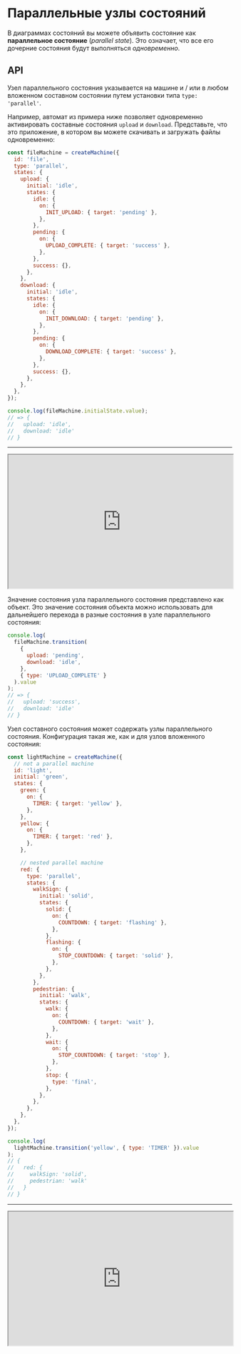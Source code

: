 # Параллельные узлы состояний

В диаграммах состояний вы можете объявить состояние как **параллельное состояние** (_parallel state_). Это означает, что все его дочерние состояния будут выполняться _одновременно_.

## API

Узел параллельного состояния указывается на машине и / или в любом вложенном составном состоянии путем установки типа `type: 'parallel'`.

Например, автомат из примера ниже позволяет одновременно активировать составные состояния `upload` и `download`. Представьте, что это приложение, в котором вы можете скачивать и загружать файлы одновременно:

```js hl_lines="3 5 21"
const fileMachine = createMachine({
  id: 'file',
  type: 'parallel',
  states: {
    upload: {
      initial: 'idle',
      states: {
        idle: {
          on: {
            INIT_UPLOAD: { target: 'pending' },
          },
        },
        pending: {
          on: {
            UPLOAD_COMPLETE: { target: 'success' },
          },
        },
        success: {},
      },
    },
    download: {
      initial: 'idle',
      states: {
        idle: {
          on: {
            INIT_DOWNLOAD: { target: 'pending' },
          },
        },
        pending: {
          on: {
            DOWNLOAD_COMPLETE: { target: 'success' },
          },
        },
        success: {},
      },
    },
  },
});

console.log(fileMachine.initialState.value);
// => {
//   upload: 'idle',
//   download: 'idle'
// }
```

---

<iframe src="https://stately.ai/viz/embed/?gist=ef808b0400ececa786ec17e20d62c1e0" width="100%" height="300"></iframe>

Значение состояния узла параллельного состояния представлено как объект. Это значение состояния объекта можно использовать для дальнейшего перехода в разные состояния в узле параллельного состояния:

```js
console.log(
  fileMachine.transition(
    {
      upload: 'pending',
      download: 'idle',
    },
    { type: 'UPLOAD_COMPLETE' }
  ).value
);
// => {
//   upload: 'success',
//   download: 'idle'
// }
```

Узел составного состояния может содержать узлы параллельного состояния. Конфигурация такая же, как и для узлов вложенного состояния:

```js
const lightMachine = createMachine({
  // not a parallel machine
  id: 'light',
  initial: 'green',
  states: {
    green: {
      on: {
        TIMER: { target: 'yellow' },
      },
    },
    yellow: {
      on: {
        TIMER: { target: 'red' },
      },
    },

    // nested parallel machine
    red: {
      type: 'parallel',
      states: {
        walkSign: {
          initial: 'solid',
          states: {
            solid: {
              on: {
                COUNTDOWN: { target: 'flashing' },
              },
            },
            flashing: {
              on: {
                STOP_COUNTDOWN: { target: 'solid' },
              },
            },
          },
        },
        pedestrian: {
          initial: 'walk',
          states: {
            walk: {
              on: {
                COUNTDOWN: { target: 'wait' },
              },
            },
            wait: {
              on: {
                STOP_COUNTDOWN: { target: 'stop' },
              },
            },
            stop: {
              type: 'final',
            },
          },
        },
      },
    },
  },
});

console.log(
  lightMachine.transition('yellow', { type: 'TIMER' }).value
);
// {
//   red: {
//     walkSign: 'solid',
//     pedestrian: 'walk'
//   }
// }
```

---

<iframe src="https://stately.ai/viz/embed/?gist=3887dee1e2bb6e84c3b5a42c056984ad" width="100%" height="300"></iframe>
